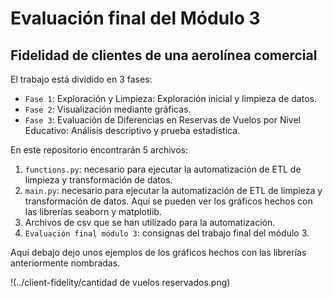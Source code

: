 # Evaluación final del Módulo 3

## Fidelidad de clientes de una aerolínea comercial

El trabajo está dividido en 3 fases:

- `Fase 1`: Exploración y Limpieza: Exploración inicial y limpieza de datos.
- `Fase 2`: Visualización mediante gráficas.
- `Fase 3`: Evaluación de Diferencias en Reservas de Vuelos por Nivel Educativo: Análisis descriptivo y prueba estadística.

En este repositorio encontrarán 5 archivos: 

1. `functions.py`: necesario para ejecutar la automatización de ETL de limpieza y transformación de datos.
2. `main.py`: necesario para ejecutar la automatización de ETL de limpieza y transformación de datos. Aquí se pueden ver los gráficos hechos con las librerías seaborn y matplotlib.
3. Archivos de csv que se han utilizado para la automatización.
4. `Evaluación final módulo 3`: consignas del trabajo final del módulo 3.

Aquí debajo dejo unos ejemplos de los gráficos hechos con las librerías anteriormente nombradas.

!(../client-fidelity/cantidad de vuelos reservados.png)






